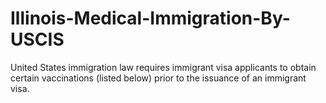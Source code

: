 # Illinois-Medical-Immigration-By-USCIS
United States immigration law requires immigrant visa applicants to obtain certain vaccinations (listed below) prior to the issuance of an immigrant visa.
